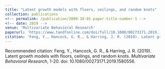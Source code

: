 ```yaml
---
title: "Latent growth models with floors, ceilings, and random knots"
collection: publications
<!-- permalink: /publication/2009-10-01-paper-title-number-1 -->
<!-- date: 2019 -->
venue: 'Multivariate Behavioral Research'
paperurl: 'https://www.tandfonline.com/doi/full/10.1080/00273171.2019.1580556'
citation: 'Feng, Y., Hancock, G. R., & Harring, J. R. (2019). Latent growth models with floors, ceilings, and random knots. <i>Multivariate Behavioral Research</i>, 1-20. doi: 10.1080/00273171.2019.1580556.'
---
```


<!--[Download paper here](http://academicpages.github.io/files/paper1.pdf) -->

Recommended citation: Feng, Y., Hancock, G. R., & Harring, J. R. (2019). Latent growth models with floors, ceilings, and random knots. <i>Multivariate Behavioral Research</i>, 1-20. doi: 10.1080/00273171.2019.1580556.
